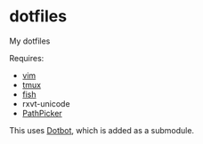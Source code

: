 # dotfiles

My dotfiles

Requires:

- [vim](https://github.com/vim/vim) 
- [tmux](https://github.com/tmux/tmux)
- [fish](http://fishshell.com/)
- rxvt-unicode
- [PathPicker](https://facebook.github.io/PathPicker/)

This uses [Dotbot](https://github.com/anishathalye/dotbot), which is added as a submodule.